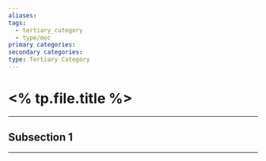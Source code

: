 ```yaml
---
aliases:
tags:
  - tertiary_category
  - type/moc
primary categories:
secondary categories:
type: Tertiary Category
---
```

# <% tp.file.title %>

***

## Subsection 1



***
